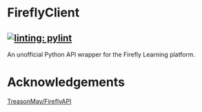 # FireflyClient

[![linting: pylint](https://img.shields.io/badge/linting-pylint-yellowgreen)](https://github.com/pylint-dev/pylint)
---
An unofficial Python API wrapper for the Firefly Learning platform.

# Acknowledgements

[TreasonMay/FireflyAPI](https://github.com/TreasonMay/FireflyAPI)
